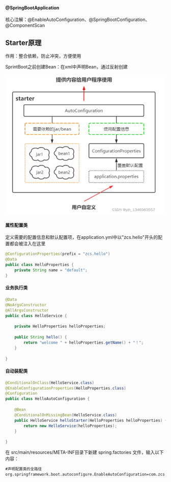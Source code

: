 #### @SpringBootApplication

核心注解：@EnableAutoConfiguration、@SpringBootConfiguration、@ComponentScan

## Starter原理

作用：整合依赖，防止冲突，方便使用

SprintBoot之前创建Bean：在xml中声明Bean，通过反射创建

![image-20220603210701838](https://raw.githubusercontent.com/zheyday/blog-picture-bed/main/image-20220603210701838.png)



#### 属性配置类

定义需要的配置信息和默认配置项，在application.yml中以"zcs.hello"开头的配置都会被注入在这里

```java
@ConfigurationProperties(prefix = "zcs.hello")
@Data
public class HelloProperties {
    private String name = "default";
}
```

#### 业务执行类

```java
@Data
@NoArgsConstructor
@AllArgsConstructor
public class HelloService {
 
    private HelloProperties helloProperties;
 
    public String hello() {
        return "welcome " + helloProperties.getName() + "！";
    }
 
}
```



#### 自动装配类

```java
@ConditionalOnClass(HelloService.class)
@EnableConfigurationProperties(HelloProperties.class)
@Configuration
public class HelloAutoConfiguration {
 
    @Bean
    @ConditionalOnMissingBean(HelloService.class)
    public HelloService helloStarter(HelloProperties helloProperties) {
        return new HelloService(helloProperties);
    }
 
}
```



在 src/main/resources/META-INF目录下新建 spring.factories 文件，输入以下内容：

```xml
#声明配置类的全路径
org.springframework.boot.autoconfigure.EnableAutoConfiguration=com.zcs.HelloAutoConfiguration
```



